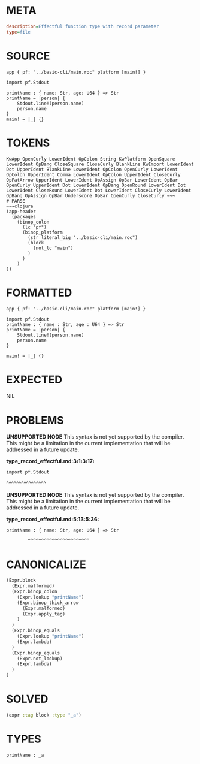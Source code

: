 # META
~~~ini
description=Effectful function type with record parameter
type=file
~~~
# SOURCE
~~~roc
app { pf: "../basic-cli/main.roc" platform [main!] }

import pf.Stdout

printName : { name: Str, age: U64 } => Str
printName = |person| {
    Stdout.line!(person.name)
    person.name
}
main! = |_| {}
~~~
# TOKENS
~~~text
KwApp OpenCurly LowerIdent OpColon String KwPlatform OpenSquare LowerIdent OpBang CloseSquare CloseCurly BlankLine KwImport LowerIdent Dot UpperIdent BlankLine LowerIdent OpColon OpenCurly LowerIdent OpColon UpperIdent Comma LowerIdent OpColon UpperIdent CloseCurly OpFatArrow UpperIdent LowerIdent OpAssign OpBar LowerIdent OpBar OpenCurly UpperIdent Dot LowerIdent OpBang OpenRound LowerIdent Dot LowerIdent CloseRound LowerIdent Dot LowerIdent CloseCurly LowerIdent OpBang OpAssign OpBar Underscore OpBar OpenCurly CloseCurly ~~~
# PARSE
~~~clojure
(app-header
  (packages
    (binop_colon
      (lc "pf")
      (binop_platform
        (str_literal_big "../basic-cli/main.roc")
        (block
          (not_lc "main")
        )
      )
    )
))
~~~
# FORMATTED
~~~roc
app { pf: "../basic-cli/main.roc" platform [main!] }

import pf.Stdout
printName : { name : Str, age : U64 } => Str
printName = |person| {
	Stdout.line!(person.name)
	person.name
}

main! = |_| {}
~~~
# EXPECTED
NIL
# PROBLEMS
**UNSUPPORTED NODE**
This syntax is not yet supported by the compiler.
This might be a limitation in the current implementation that will be addressed in a future update.

**type_record_effectful.md:3:1:3:17:**
```roc
import pf.Stdout
```
^^^^^^^^^^^^^^^^


**UNSUPPORTED NODE**
This syntax is not yet supported by the compiler.
This might be a limitation in the current implementation that will be addressed in a future update.

**type_record_effectful.md:5:13:5:36:**
```roc
printName : { name: Str, age: U64 } => Str
```
            ^^^^^^^^^^^^^^^^^^^^^^^


# CANONICALIZE
~~~clojure
(Expr.block
  (Expr.malformed)
  (Expr.binop_colon
    (Expr.lookup "printName")
    (Expr.binop_thick_arrow
      (Expr.malformed)
      (Expr.apply_tag)
    )
  )
  (Expr.binop_equals
    (Expr.lookup "printName")
    (Expr.lambda)
  )
  (Expr.binop_equals
    (Expr.not_lookup)
    (Expr.lambda)
  )
)
~~~
# SOLVED
~~~clojure
(expr :tag block :type "_a")
~~~
# TYPES
~~~roc
printName : _a
~~~
